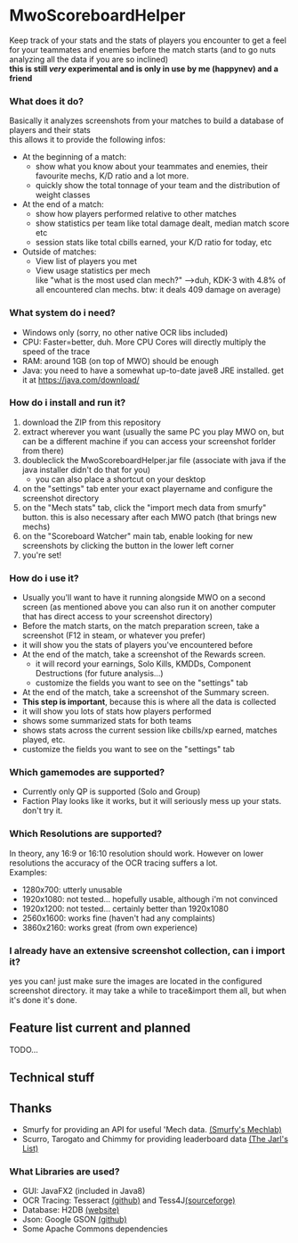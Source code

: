 # MwoScoreboardHelper
Keep track of your stats and the stats of players you encounter to get a feel for your teammates and enemies before the match starts (and to go nuts analyzing all the data if you are so inclined)  
**this is still _very_ experimental and is only in use by me (happynev) and a friend**
### What does it do?
Basically it analyzes screenshots from your matches to build a database of players and their stats  
this allows it to provide the following infos:
* At the beginning of a match: 
  * show what you know about your teammates and enemies, their favourite mechs, K/D ratio and a lot more.
  * quickly show the total tonnage of your team and the distribution of weight classes
* At the end of a match: 
  * show how players performed relative to other matches
  * show statistics per team like total damage dealt, median match score etc
  * session stats like total cbills earned, your K/D ratio for today, etc
* Outside of matches:
  * View list of players you met
  * View usage statistics per mech  
 like "what is the most used clan mech?" -->duh, KDK-3 with 4.8% of all encountered clan mechs. btw: it deals 409 damage on average)
### What system do i need?
* Windows only (sorry, no other native OCR libs included)
* CPU: Faster=better, duh. More CPU Cores will directly multiply the speed of the trace
* RAM: around 1GB (on top of MWO) should be enough
* Java: you need to have a somewhat up-to-date jave8 JRE installed. get it at https://java.com/download/ 
### How do i install and run it?
1. download the ZIP from this repository
1. extract wherever you want (usually the same PC you play MWO on, but can be a different machine if you can access your screenshot forlder from there)
1. doubleclick the MwoScoreboardHelper.jar file (associate with java if the java installer didn't do that for you)
   * you can also place a shortcut on your desktop
1. on the "settings" tab enter your exact playername and configure the screenshot directory
1. on the "Mech stats" tab, click the "import mech data from smurfy" button. this is also necessary after each MWO patch (that brings new mechs)
1. on the "Scoreboard Watcher" main tab, enable looking for new screenshots by clicking the button in the lower left corner
1. you're set!
### How do i use it?
* Usually you'll want to have it running alongside MWO on a second screen (as mentioned above you can also run it on another computer that has direct access to your screenshot directory)
* Before the match starts, on the match preparation screen, take a screenshot (F12 in steam, or whatever you prefer)
 * it will show you the stats of players you've encountered before
* At the end of the match, take a screenshot of the Rewards screen.
  * it will record your earnings, Solo Kills, KMDDs, Component Destructions (for future analysis...)
  * customize the fields you want to see on the "settings" tab
*  At the end of the match, take a screenshot of the Summary screen.
  * **This step is important**, because this is where all the data is collected
  * it will show you lots of stats how players performed
  * shows some summarized stats for both teams
  * shows stats across the current session like cbills/xp earned, matches played, etc.
  * customize the fields you want to see on the "settings" tab
### Which gamemodes are supported?
* Currently only QP is supported (Solo and Group)
* Faction Play looks like it works, but it will seriously mess up your stats. don't try it.
### Which Resolutions are supported?
In theory, any 16:9 or 16:10 resolution should work. However on lower resolutions the accuracy of the OCR tracing suffers a lot.  
Examples:
* 1280x700: utterly unusable
* 1920x1080: not tested... hopefully usable, although i'm not convinced
* 1920x1200: not tested... certainly better than 1920x1080
* 2560x1600: works fine (haven't had any complaints)
* 3860x2160: works great (from own experience)
### I already have an extensive screenshot collection, can i import it?
yes you can! just make sure the images are located in the configured screenshot directory. it may take a while to trace&import them all, but when it's done it's done.

## Feature list current and planned
TODO...
## Technical stuff

## Thanks
* Smurfy for providing an API for useful 'Mech data. [(Smurfy's Mechlab)](http://mwo.smurfy-net.de/)
* Scurro, Tarogato and Chimmy for providing leaderboard data [(The Jarl's List)](https://leaderboard.isengrim.org/)

### What Libraries are used?
* GUI: JavaFX2 (included in Java8)
* OCR Tracing: Tesseract [(github)](https://github.com/tesseract-ocr/tesseract) and Tess4J[(sourceforge)](http://tess4j.sourceforge.net/)
* Database: H2DB [(website)](http://www.h2database.com/html/main.html)
* Json: Google GSON [(github)](https://github.com/google/gson)
* Some Apache Commons dependencies
